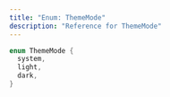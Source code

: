 ```yaml
---
title: "Enum: ThemeMode"
description: "Reference for ThemeMode"
---
```


```dart
enum ThemeMode {
  system,
  light,
  dark,
}
```
